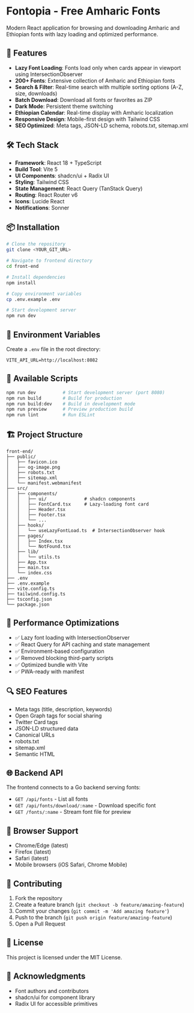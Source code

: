 # Fontopia - Free Amharic Fonts

Modern React application for browsing and downloading Amharic and Ethiopian fonts with lazy loading and optimized performance.

## 🚀 Features

- **Lazy Font Loading**: Fonts load only when cards appear in viewport using IntersectionObserver
- **200+ Fonts**: Extensive collection of Amharic and Ethiopian fonts
- **Search & Filter**: Real-time search with multiple sorting options (A-Z, size, downloads)
- **Batch Download**: Download all fonts or favorites as ZIP
- **Dark Mode**: Persistent theme switching
- **Ethiopian Calendar**: Real-time display with Amharic localization
- **Responsive Design**: Mobile-first design with Tailwind CSS
- **SEO Optimized**: Meta tags, JSON-LD schema, robots.txt, sitemap.xml

## 🛠️ Tech Stack

- **Framework**: React 18 + TypeScript
- **Build Tool**: Vite 5
- **UI Components**: shadcn/ui + Radix UI
- **Styling**: Tailwind CSS
- **State Management**: React Query (TanStack Query)
- **Routing**: React Router v6
- **Icons**: Lucide React
- **Notifications**: Sonner

## 📦 Installation

```sh
# Clone the repository
git clone <YOUR_GIT_URL>

# Navigate to frontend directory
cd front-end

# Install dependencies
npm install

# Copy environment variables
cp .env.example .env

# Start development server
npm run dev
```

## 🔧 Environment Variables

Create a `.env` file in the root directory:

```env
VITE_API_URL=http://localhost:8082
```

## 📜 Available Scripts

```sh
npm run dev          # Start development server (port 8080)
npm run build        # Build for production
npm run build:dev    # Build in development mode
npm run preview      # Preview production build
npm run lint         # Run ESLint
```

## 🏗️ Project Structure

```
front-end/
├── public/
│   ├── favicon.ico
│   ├── og-image.png
│   ├── robots.txt
│   ├── sitemap.xml
│   └── manifest.webmanifest
├── src/
│   ├── components/
│   │   ├── ui/              # shadcn components
│   │   ├── FontCard.tsx     # Lazy-loading font card
│   │   ├── Header.tsx
│   │   ├── Footer.tsx
│   │   └── ...
│   ├── hooks/
│   │   └── useLazyFontLoad.ts  # IntersectionObserver hook
│   ├── pages/
│   │   ├── Index.tsx
│   │   └── NotFound.tsx
│   ├── lib/
│   │   └── utils.ts
│   ├── App.tsx
│   ├── main.tsx
│   └── index.css
├── .env
├── .env.example
├── vite.config.ts
├── tailwind.config.ts
├── tsconfig.json
└── package.json
```

## 🎯 Performance Optimizations

- ✅ Lazy font loading with IntersectionObserver
- ✅ React Query for API caching and state management
- ✅ Environment-based configuration
- ✅ Removed blocking third-party scripts
- ✅ Optimized bundle with Vite
- ✅ PWA-ready with manifest

## 🔍 SEO Features

- Meta tags (title, description, keywords)
- Open Graph tags for social sharing
- Twitter Card tags
- JSON-LD structured data
- Canonical URLs
- robots.txt
- sitemap.xml
- Semantic HTML

## 🌐 Backend API

The frontend connects to a Go backend serving fonts:

- `GET /api/fonts` - List all fonts
- `GET /api/fonts/download/:name` - Download specific font
- `GET /fonts/:name` - Stream font file for preview

## 📱 Browser Support

- Chrome/Edge (latest)
- Firefox (latest)
- Safari (latest)
- Mobile browsers (iOS Safari, Chrome Mobile)

## 🤝 Contributing

1. Fork the repository
2. Create a feature branch (`git checkout -b feature/amazing-feature`)
3. Commit your changes (`git commit -m 'Add amazing feature'`)
4. Push to the branch (`git push origin feature/amazing-feature`)
5. Open a Pull Request

## 📄 License

This project is licensed under the MIT License.

## 🙏 Acknowledgments

- Font authors and contributors
- shadcn/ui for component library
- Radix UI for accessible primitives
